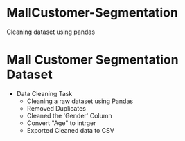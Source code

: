 # MallCustomer-Segmentation
Cleaning dataset using pandas

# Mall Customer Segmentation Dataset 

- Data Cleaning Task
  - Cleaning a raw dataset using Pandas
  - Removed Duplicates
  - Cleaned the 'Gender' Column
  - Convert "Age" to intrger
  - Exported Cleaned data to CSV
    

